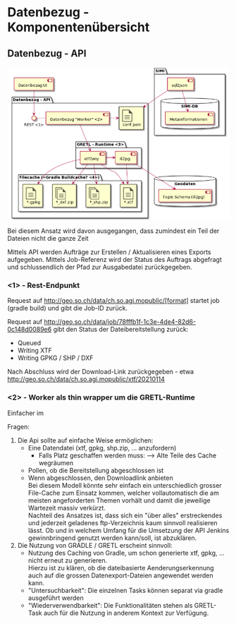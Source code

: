 # Datenbezug - Komponentenübersicht

## Datenbezug - API

![API](api.png)

Bei diesem Ansatz wird davon ausgegangen, dass zumindest ein Teil der Dateien nicht die ganze Zeit

Mittels API werden Aufträge zur Erstellen / Aktualisieren eines Exports aufgegeben. Mittels 
Job-Referenz wird der Status des Auftrags abgefragt und schlussendlich der Pfad zur Ausgabedatei
zurückgegeben.

### <1> - Rest-Endpunkt

Request auf http://geo.so.ch/data/ch.so.agi.mopublic/[format] startet job (gradle build) und gibt die Job-ID zurück.

Request auf http://geo.so.ch/data/job/78fffb1f-1c3e-4de4-82d6-0c148d0089e6 gibt den Status der Dateibereitstellung
zurück:

* Queued
* Writing XTF
* Writing GPKG / SHP / DXF

Nach Abschluss wird der Download-Link zurückgegeben - etwa http://geo.so.ch/data/ch.so.agi.mopublic/xtf/20210114

### <2> - Worker als thin wrapper um die GRETL-Runtime

Einfacher im 

Fragen:
1. Die Api sollte auf einfache Weise ermöglichen:
   * Eine Datendatei (xtf, gpkg, shp.zip, ... anzufordern)
     * Falls Platz geschaffen werden muss: --> Alte Teile des Cache wegräumen
   * Pollen, ob die Bereitstellung abgeschlossen ist
   * Wenn abgeschlossen, den Downloadlink anbieten   
   Bei diesem Modell könnte sehr einfach ein unterschiedlich grosser File-Cache zum Einsatz kommen,
   welcher vollautomatisch die am meisten angeforderten Themen vorhält und damit die jeweilige 
   Wartezeit massiv verkürzt.   
   Nachteil des Ansatzes ist, dass sich ein "über alles" erstreckendes und jederzeit geladenes
   ftp-Verzeichnis kaum sinnvoll realisieren lässt.
   Ob und in welchem Umfang für die Umsetzung der API Jenkins gewinnbringend genutzt werden kann/soll,
   ist abzuklären.
1. Die Nutzung von GRADLE / GRETL erscheint sinnvoll:
   * Nutzung des Caching von Gradle, um schon generierte xtf, gpkg, ... nicht erneut zu generieren.   
   Hierzu ist zu klären, ob die dateibasierte Aenderungserkennung auch auf die grossen 
   Datenexport-Dateien angewendet werden kann.
   * "Untersuchbarkeit": Die einzelnen Tasks können separat via gradle ausgeführt werden
   * "Wiederverwendbarkeit": Die Funktionalitäten stehen als GRETL-Task auch für die Nutzung
   in anderem Kontext zur Verfügung. 
   